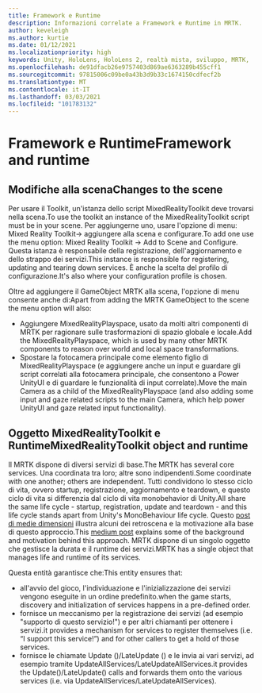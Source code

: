 ```yaml
---
title: Framework e Runtime
description: Informazioni correlate a Framework e Runtime in MRTK.
author: keveleigh
ms.author: kurtie
ms.date: 01/12/2021
ms.localizationpriority: high
keywords: Unity, HoloLens, HoloLens 2, realtà mista, sviluppo, MRTK,
ms.openlocfilehash: de91dfacb26e9757403d869ae6363289b455cff1
ms.sourcegitcommit: 97815006c09be0a43b3d9b33c1674150cdfecf2b
ms.translationtype: MT
ms.contentlocale: it-IT
ms.lasthandoff: 03/03/2021
ms.locfileid: "101783132"
---
```

# <a name="framework-and-runtime"></a><span data-ttu-id="c7da1-104">Framework e Runtime</span><span class="sxs-lookup"><span data-stu-id="c7da1-104">Framework and runtime</span></span>

## <a name="changes-to-the-scene"></a><span data-ttu-id="c7da1-105">Modifiche alla scena</span><span class="sxs-lookup"><span data-stu-id="c7da1-105">Changes to the scene</span></span>

<span data-ttu-id="c7da1-106">Per usare il Toolkit, un'istanza dello script MixedRealityToolkit deve trovarsi nella scena.</span><span class="sxs-lookup"><span data-stu-id="c7da1-106">To use the toolkit an instance of the MixedRealityToolkit script must be in your scene.</span></span>
<span data-ttu-id="c7da1-107">Per aggiungerne uno, usare l'opzione di menu: Mixed Reality Toolkit-> aggiungere alla scena e configurare.</span><span class="sxs-lookup"><span data-stu-id="c7da1-107">To add one use the menu option: Mixed Reality Toolkit -> Add to Scene and Configure.</span></span> <span data-ttu-id="c7da1-108">Questa istanza è responsabile della registrazione, dell'aggiornamento e dello strappo dei servizi.</span><span class="sxs-lookup"><span data-stu-id="c7da1-108">This instance is responsible for registering, updating and tearing down services.</span></span> <span data-ttu-id="c7da1-109">È anche la scelta del profilo di configurazione.</span><span class="sxs-lookup"><span data-stu-id="c7da1-109">It's also where your configuration profile is chosen.</span></span>

<span data-ttu-id="c7da1-110">Oltre ad aggiungere il GameObject MRTK alla scena, l'opzione di menu consente anche di:</span><span class="sxs-lookup"><span data-stu-id="c7da1-110">Apart from adding the MRTK GameObject to the scene the menu option will also:</span></span>

- <span data-ttu-id="c7da1-111">Aggiungere MixedRealityPlayspace, usato da molti altri componenti di MRTK per ragionare sulle trasformazioni di spazio globale e locale.</span><span class="sxs-lookup"><span data-stu-id="c7da1-111">Add the MixedRealityPlayspace, which is used by many other MRTK components to reason over world and local space transformations.</span></span>
- <span data-ttu-id="c7da1-112">Spostare la fotocamera principale come elemento figlio di MixedRealityPlayspace (e aggiungere anche un input e guardare gli script correlati alla fotocamera principale, che consentono a Power UnityUI e di guardare le funzionalità di input correlate).</span><span class="sxs-lookup"><span data-stu-id="c7da1-112">Move the main Camera as a child of the MixedRealityPlayspace (and also adding some input and gaze related scripts to the main Camera, which help power UnityUI and gaze related input functionality).</span></span>

## <a name="mixedrealitytoolkit-object-and-runtime"></a><span data-ttu-id="c7da1-113">Oggetto MixedRealityToolkit e Runtime</span><span class="sxs-lookup"><span data-stu-id="c7da1-113">MixedRealityToolkit object and runtime</span></span>

<span data-ttu-id="c7da1-114">Il MRTK dispone di diversi servizi di base.</span><span class="sxs-lookup"><span data-stu-id="c7da1-114">The MRTK has several core services.</span></span> <span data-ttu-id="c7da1-115">Una coordinata tra loro; altre sono indipendenti.</span><span class="sxs-lookup"><span data-stu-id="c7da1-115">Some coordinate with one another; others are independent.</span></span>
<span data-ttu-id="c7da1-116">Tutti condividono lo stesso ciclo di vita, ovvero startup, registrazione, aggiornamento e teardown, e questo ciclo di vita si differenzia dal ciclo di vita monobehavior di Unity.</span><span class="sxs-lookup"><span data-stu-id="c7da1-116">All share the same life cycle - startup, registration, update and teardown - and this life cycle stands apart from Unity's MonoBehaviour life cycle.</span></span> <span data-ttu-id="c7da1-117">Questo [post di medie dimensioni](https://medium.com/@stephen_hodgson/the-mixed-reality-framework-6fdb5c11feb2) illustra alcuni dei retroscena e la motivazione alla base di questo approccio.</span><span class="sxs-lookup"><span data-stu-id="c7da1-117">This [medium post](https://medium.com/@stephen_hodgson/the-mixed-reality-framework-6fdb5c11feb2) explains some of the background and motivation behind this approach.</span></span> <span data-ttu-id="c7da1-118">MRTK dispone di un singolo oggetto che gestisce la durata e il runtime dei servizi.</span><span class="sxs-lookup"><span data-stu-id="c7da1-118">MRTK has a single object that manages life and runtime of its services.</span></span>

<span data-ttu-id="c7da1-119">Questa entità garantisce che:</span><span class="sxs-lookup"><span data-stu-id="c7da1-119">This entity ensures that:</span></span>

- <span data-ttu-id="c7da1-120">all'avvio del gioco, l'individuazione e l'inizializzazione dei servizi vengono eseguite in un ordine predefinito.</span><span class="sxs-lookup"><span data-stu-id="c7da1-120">when the game starts, discovery and initialization of services happens in a pre-defined order.</span></span>
- <span data-ttu-id="c7da1-121">fornisce un meccanismo per la registrazione dei servizi (ad esempio "supporto di questo servizio!") e per altri chiamanti per ottenere i servizi.</span><span class="sxs-lookup"><span data-stu-id="c7da1-121">it provides a mechanism for services to register themselves (i.e. “I support this service!”) and for other callers to get a hold of those services.</span></span>
- <span data-ttu-id="c7da1-122">fornisce le chiamate Update ()/LateUpdate () e le invia ai vari servizi, ad esempio tramite UpdateAllServices/LateUpdateAllServices.</span><span class="sxs-lookup"><span data-stu-id="c7da1-122">it provides the Update()/LateUpdate() calls and forwards them onto the various services (i.e. via UpdateAllServices/LateUpdateAllServices).</span></span>
